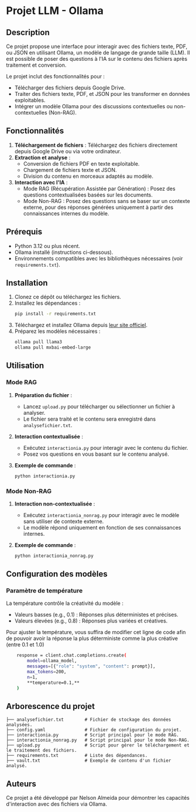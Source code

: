 
# Projet LLM - Ollama

## Description
Ce projet propose une interface pour interagir avec des fichiers texte, PDF, ou JSON en utilisant Ollama, un modèle de langage de grande taille (LLM). Il est possible de poser des questions à l'IA sur le contenu des fichiers après traitement et conversion.

Le projet inclut des fonctionnalités pour :
- Télécharger des fichiers depuis Google Drive.
- Traiter des fichiers texte, PDF, et JSON pour les transformer en données exploitables.
- Intégrer un modèle Ollama pour des discussions contextuelles ou non-contextuelles (Non-RAG).

## Fonctionnalités
1. **Téléchargement de fichiers** : Téléchargez des fichiers directement depuis Google Drive ou via votre ordinateur.
2. **Extraction et analyse** :
   - Conversion de fichiers PDF en texte exploitable.
   - Chargement de fichiers texte et JSON.
   - Division du contenu en morceaux adaptés au modèle.
3. **Interaction avec l'IA** :
   - Mode RAG (Récupération Assistée par Génération) : Posez des questions contextualisées basées sur les documents.
   - Mode Non-RAG : Posez des questions sans se baser sur un contexte externe, pour des réponses générées uniquement à partir des connaissances internes du modèle.

## Prérequis
- Python 3.12 ou plus récent.
- Ollama installé (instructions ci-dessous).
- Environnements compatibles avec les bibliothèques nécessaires (voir `requirements.txt`).

## Installation
1. Clonez ce dépôt ou téléchargez les fichiers.
2. Installez les dépendances :
   ```bash
   pip install -r requirements.txt
   ```
3. Téléchargez et installez Ollama depuis [leur site officiel](https://ollama.com/download).
4. Préparez les modèles nécessaires :
   ```bash
   ollama pull llama3
   ollama pull mxbai-embed-large
   ```

## Utilisation
### Mode RAG
1. **Préparation du fichier** :
   - Lancez `upload.py` pour télécharger ou sélectionner un fichier à analyser.
   - Le fichier sera traité et le contenu sera enregistré dans `analysefichier.txt`.

2. **Interaction contextualisée** :
   - Exécutez `interactionia.py` pour interagir avec le contenu du fichier.
   - Posez vos questions en vous basant sur le contenu analysé.

3. **Exemple de commande** :
   ```bash
   python interactionia.py
   ```

### Mode Non-RAG
1. **Interaction non-contextualisée** :
   - Exécutez `interactionia_nonrag.py` pour interagir avec le modèle sans utiliser de contexte externe.
   - Le modèle répond uniquement en fonction de ses connaissances internes.

2. **Exemple de commande** :
   ```bash
   python interactionia_nonrag.py
   ```

## Configuration des modèles
### Paramètre de température
La température contrôle la créativité du modèle :
- Valeurs basses (e.g., 0.1) : Réponses plus déterministes et précises.
- Valeurs élevées (e.g., 0.8) : Réponses plus variées et créatives.

Pour ajuster la température, vous suffira de modifier cet ligne de code afin de pouvoir avoir la réponse la plus déterministe comme la plus créative (entre 0.1 et 1.0)
```bash
    response = client.chat.completions.create(
        model=ollama_model,
        messages=[{"role": "system", "content": prompt}],
        max_tokens=200,
        n=1,
        **temperature=0.1,**
    )
```

## Arborescence du projet
```
├── analysefichier.txt        # Fichier de stockage des données analysées.
├── config.yaml               # Fichier de configuration du projet.
├── interactionia.py          # Script principal pour le mode RAG.
├── interactionia_nonrag.py   # Script principal pour le mode Non-RAG.
├── upload.py                 # Script pour gérer le téléchargement et le traitement des fichiers.
├── requirements.txt          # Liste des dépendances.
├── vault.txt                 # Exemple de contenu d'un fichier analysé.
```

## Auteurs
Ce projet a été développé par Nelson Almeida pour démontrer les capacités d'interaction avec des fichiers via Ollama.
